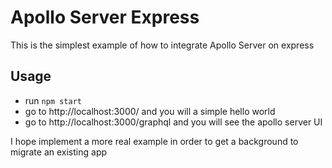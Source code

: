 # Apollo Server Express
This is the simplest example of how to integrate Apollo Server on express

## Usage

- run `npm start`
- go to http://localhost:3000/ and you will a simple hello world
- go to http://localhost:3000/graphql and you will see the apollo server UI

I hope implement a more real example in order to get a background to migrate an existing app
